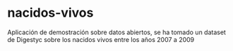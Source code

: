 nacidos-vivos
=============

Aplicación de demostración sobre datos abiertos, se ha tomado un dataset de Digestyc sobre los nacidos vivos entre los años 2007 a 2009
